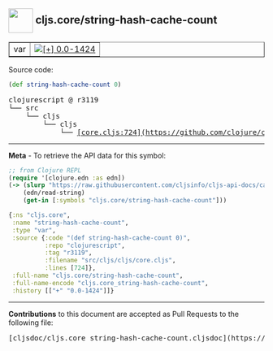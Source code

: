 ## <img width="48px" valign="middle" src="http://i.imgur.com/Hi20huC.png"> cljs.core/string-hash-cache-count

 <table border="1">
<tr>

<td>var</td>
<td><a href="https://github.com/cljsinfo/cljs-api-docs/tree/0.0-1424"><img valign="middle" alt="[+] 0.0-1424" src="https://img.shields.io/badge/+-0.0--1424-lightgrey.svg"></a> </td>
</tr>
</table>






Source code:

```clj
(def string-hash-cache-count 0)
```

 <pre>
clojurescript @ r3119
└── src
    └── cljs
        └── cljs
            └── <ins>[core.cljs:724](https://github.com/clojure/clojurescript/blob/r3119/src/cljs/cljs/core.cljs#L724)</ins>
</pre>


---

__Meta__ - To retrieve the API data for this symbol:

```clj
;; from Clojure REPL
(require '[clojure.edn :as edn])
(-> (slurp "https://raw.githubusercontent.com/cljsinfo/cljs-api-docs/catalog/cljs-api.edn")
    (edn/read-string)
    (get-in [:symbols "cljs.core/string-hash-cache-count"]))
```

```clj
{:ns "cljs.core",
 :name "string-hash-cache-count",
 :type "var",
 :source {:code "(def string-hash-cache-count 0)",
          :repo "clojurescript",
          :tag "r3119",
          :filename "src/cljs/cljs/core.cljs",
          :lines [724]},
 :full-name "cljs.core/string-hash-cache-count",
 :full-name-encode "cljs.core_string-hash-cache-count",
 :history [["+" "0.0-1424"]]}

```

---

__Contributions__ to this document are accepted as Pull Requests to the following file:

 <pre>
[cljsdoc/cljs.core_string-hash-cache-count.cljsdoc](https://github.com/cljsinfo/cljs-api-docs/blob/master/cljsdoc/cljs.core_string-hash-cache-count.cljsdoc)
</pre>

